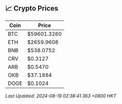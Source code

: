 ## 📈 Crypto Prices

| Coin | Price |
| ---- | ----- |
| BTC | $59601.3260 |
| ETH | $2659.9608 |
| BNB | $538.0752 |
| CRV | $0.3127 |
| ARB | $0.5470 |
| OKB | $37.1884 |
| DOGE | $0.1024 |

_Last Updated: 2024-08-19 02:38:41.363 +0800 HKT_